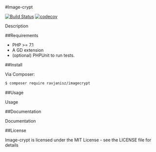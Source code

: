 #Image-crypt

[![Build Status](https://travis-ci.org/ravjanisz/imagecrypt.svg?branch=master)](https://travis-ci.org/ravjanisz/imagecrypt)
[![codecov](https://codecov.io/gh/ravjanisz/imagecrypt/branch/master/graph/badge.svg)](https://codecov.io/gh/ravjanisz/imagecrypt)

Description

##Requirements

* PHP >= 7.1
* A GD extension
* (optional) PHPUnit to run tests.

##Install

Via Composer:

```bash
$ composer require ravjanisz/imagecrypt
```
##Usage

Usage

##Documentation

Documentation

##License

Image-crypt is licensed under the MIT License - see the LICENSE file for details